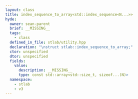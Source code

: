 ```yaml
---
layout: class
title: index_sequence_to_array<std::index_sequence<N...>>
hyde:
  owner: sean-parent
  brief: __MISSING__
  tags:
    - class
  defined_in_file: stlab/utility.hpp
  declaration: "\nstruct stlab::index_sequence_to_array;"
  ctor: unspecified
  dtor: unspecified
  fields:
    value:
      description: __MISSING__
      type: const std::array<std::size_t, sizeof...(N)>
  namespace:
    - stlab
    - v3
---
```

